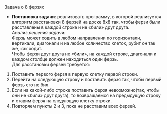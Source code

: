 Задача о 8 ферзях <br />
- **Постановка задачи**: реализовать программу, в которой реализуется алгоритм расстановки 8 ферзей на доске 8х8 так, чтобы ферзи были расставлены в каждой строке и не «били» друг друга. <br />
_Анализ решения задачи:_ <br />
Ферзь может ходить в любом направлении по горизонтали, вертикали, диагонали и на любое количество клеток, рубит он так же, как ходит. <br />
Чтобы ферзи друг друга не «били», на каждой строке, диагонали и каждом столбце должен находиться один ферзь. <br />
Для расстановки ферзей требуется: <br />
1) Поставить первого ферзя в первую клетку первой строки.
2) Перейти на следующую строку и поставить ферзя так, чтобы первый ферзь его не бил.
3) Если на какой-либо строке поставить ферзя невозможно(так, чтобы они не «били» друг друга), то возвращаемся на предыдущую строку и ставим ферзя на следующую клетку строки.
4) Повторяем пункты 2 и 3, пока не расставим всех ферзей.


